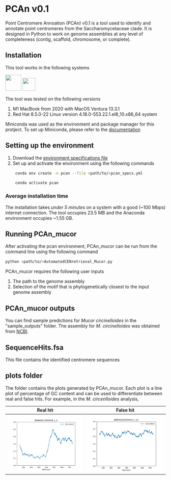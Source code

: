 # PCAn v0.1

Point Centromere Annoation (PCAn) v0.1 is a tool used to identify and annotate point centromeres from the Saccharomycetaceae clade. It is designed in Python to work on genome assemblies at any level of completeness (contig, scaffold, chromosome, or complete).

## Installation
This tool works in the following systems

<img src="https://github.com/primefaces/primeicons/blob/master/raw-svg/apple.svg" width="50" height="50"> <img src="https://upload.wikimedia.org/wikipedia/commons/thumb/3/35/Tux.svg/1280px-Tux.svg.png" width="40" height="40">

The tool was tested on the following versions
1. M1 MacBook from 2020 with MacOS Ventura 13.3.1
2. Red Hat 8.5.0-22 Linux version 4.18.0-553.22.1.el8_10.x86_64 system

Miniconda was used as the environment and package manager for this protject. To set up Miniconda, please refer to the [documentation](https://docs.anaconda.com/miniconda/index.html)

## Setting up the environment
  1. Download the [environment specifications file](https://github.com/JHelsen/point-centromere-detection/blob/main/PCAn/pcan_specs.yml)
  2. Set up and activate the environment using the following commands
     ```bash
      conda env create -n pcan --file <path/to/>pcan_specs.yml
     ```
     ```bash
      conda activate pcan
     ```

### Average installation time
The installation takes *under 5 minutes* on a system with a good (~100 Mbps) internet connection. The tool occupies 23.5 MB and the Anaconda environment occupies ~1.55 GB.

## Running PCAn_mucor
After activating the pcan environment, PCAn_mucor can be run from the command line using the following command
```bash
python <path/to/>AutomatedCENretrieval_Mucor.py
```
PCAn_mucor requires the following user inputs 
  1. The path to the genome assembly
  2. Selection of the motif that is phylogenetically closest to the input genome assembly

## PCAn_mucor outputs
You can find sample predictions for _Mucor circinelloides_ in the "sample_outputs" folder. The assembly for _M. circinelloides_ was obtained from [NCBI](https://www.ncbi.nlm.nih.gov/datasets/genome/GCA_037974945.1/).

## SequenceHits.fsa
This file contains the identified centromere sequences

## plots folder
The folder contains the plots generated by PCAn_mucor. Each plot is a line plot of percentage of GC content and can be used to differentiate between real and false hits. For example, in the _M. circenlloides_ analysis,

| Real hit | False hit |
| -------- | ------- |
| ![](https://github.com/JHelsen/point-centromere-detection/blob/main/PCAn_mucor/sample_outputs/plots/JBBNAA010000006.1.png) | ![](https://github.com/JHelsen/point-centromere-detection/blob/main/PCAn_mucor/sample_outputs/plots/JBBNAA010000002.1.png) |

